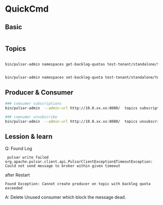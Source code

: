 
# QuickCmd

## Basic
```

```

## Topics

```sh

bin/pulsar-admin namespaces get-backlog-quotas test-tenant/standalone/test-ns


bin/pulsar-admin namespaces set-backlog-quota test-tenant/standalone/test-ns --limit 1k --policy producer_exception
```

## Producer & Consumer

```sh
### comsumer subscriptions
bin/pulsar-admin  --admin-url http://10.0.xx.xx:8080/  topics subscriptions  topic_name

### comsumer unsubscribe
bin/pulsar-admin  --admin-url http://10.0.xx.xx:8080/  topics unsubscribe  -s my_comsumer_name  topic_name

```


## Lession & learn

Q: Found Log
```
 pulsar write failed
org.apache.pulsar.client.api.PulsarClientException$TimeoutException: Could not send message to broker within given timeout
```
after Restart
```
Found Exception: Cannot create producer on topic with backlog quota exceeded
```
A: Delete Unused consumer which block the message dead.